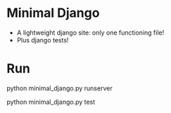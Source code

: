 # Minimal Django

- A lightweight django site: only one functioning file!
- Plus django tests!


# Run

python minimal_django.py runserver

python minimal_django.py test
